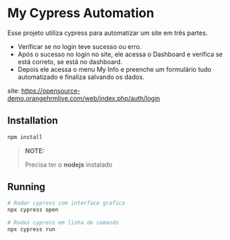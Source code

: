 # My Cypress Automation


Esse projeto utiliza cypress para automatizar um site em três partes. 
- Verificar se no login teve sucesso ou erro.
- Após o sucesso no login no site, ele acessa o Dashboard e verifica se está correto, se está no dashboard.
- Depois ele acessa o menu My Info e preenche um formulário tudo automatizado e finaliza salvando os dados.

site: https://opensource-demo.orangehrmlive.com/web/index.php/auth/login


## Installation
```bash
npm install
```

>**NOTE:**
>
> Precisa ter o **nodejs** instalado

## Running
```bash
# Rodar cypress com interface grafica
npx cypress open

# Rodas cypress em linha de comando
npx cypress run
```
